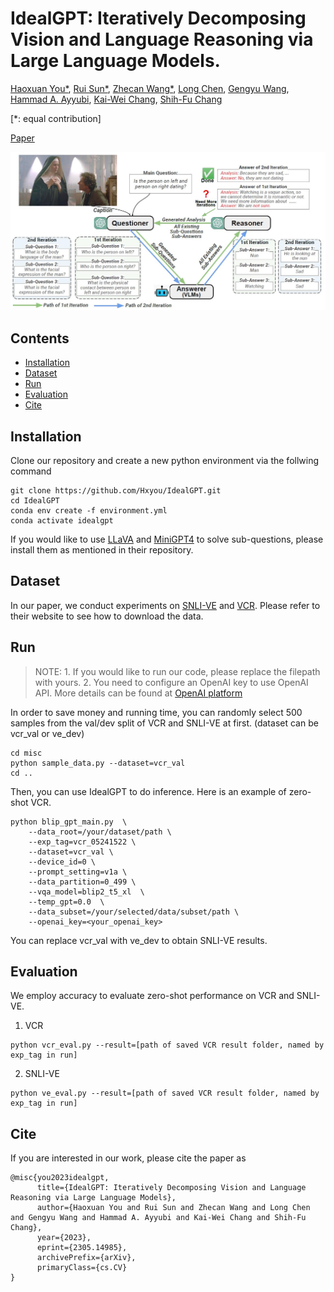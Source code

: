 # IdealGPT: Iteratively Decomposing Vision and Language Reasoning via Large Language Models.

[Haoxuan You*](https://hxyou.github.io/), [Rui Sun*](https://www.linkedin.com/in/rui-sun-three/), [Zhecan Wang*](https://www.zhecanwang.com/), [Long Chen](https://zjuchenlong.github.io/), [Gengyu Wang](http://wanggengyu.com/), [Hammad A. Ayyubi](https://hammad001.github.io/), [Kai-Wei Chang](http://web.cs.ucla.edu/~kwchang/), [Shih-Fu Chang](https://www.ee.columbia.edu/~sfchang/)

[*: equal contribution]

[Paper](https://arxiv.org/pdf/2305.14985.pdf)

![demo](figs/main_diagram.jpg)

## Contents

+ [Installation](#installation)
+ [Dataset](#dataset)
+ [Run](#run)
+ [Evaluation](#evaluation)
+ [Cite](#cite)

## Installation

Clone our repository and create a new python environment via the follwing command
```
git clone https://github.com/Hxyou/IdealGPT.git
cd IdealGPT
conda env create -f environment.yml
conda activate idealgpt
```

If you would like to use [LLaVA](https://github.com/haotian-liu/LLaVA) and [MiniGPT4](https://github.com/Vision-CAIR/MiniGPT-4) to solve sub-questions, please install them as mentioned in their repository.

## Dataset

In our paper, we conduct experiments on [SNLI-VE](https://github.com/necla-ml/SNLI-VE) and [VCR](https://visualcommonsense.com/). Please refer to their website to see how to download the data.

## Run

> NOTE: 1. If you would like to run our code, please replace the filepath with yours. 2. You need to configure an OpenAI key to use OpenAI API. More details can be found at [OpenAI platform](https://platform.openai.com/)

In order to save money and running time, you can randomly select 500 samples from the val/dev split of VCR and SNLI-VE at first. (dataset can be vcr_val or ve_dev)

```
cd misc
python sample_data.py --dataset=vcr_val
cd ..
```

Then, you can use IdealGPT to do inference. Here is an example of zero-shot VCR.
```Shell
python blip_gpt_main.py  \
    --data_root=/your/dataset/path \
    --exp_tag=vcr_05241522 \
    --dataset=vcr_val \
    --device_id=0 \
    --prompt_setting=v1a \
    --data_partition=0_499 \
    --vqa_model=blip2_t5_xl  \
    --temp_gpt=0.0  \
    --data_subset=/your/selected/data/subset/path \
    --openai_key=<your_openai_key>
```
You can replace vcr_val with ve_dev to obtain SNLI-VE results.

## Evaluation
We employ accuracy to evaluate zero-shot performance on VCR and SNLI-VE.

1. VCR
```
python vcr_eval.py --result=[path of saved VCR result folder, named by exp_tag in run]
```

2. SNLI-VE
```
python ve_eval.py --result=[path of saved VCR result folder, named by exp_tag in run]
```

## Cite
If you are interested in our work, please cite the paper as
```
@misc{you2023idealgpt,
      title={IdealGPT: Iteratively Decomposing Vision and Language Reasoning via Large Language Models}, 
      author={Haoxuan You and Rui Sun and Zhecan Wang and Long Chen and Gengyu Wang and Hammad A. Ayyubi and Kai-Wei Chang and Shih-Fu Chang},
      year={2023},
      eprint={2305.14985},
      archivePrefix={arXiv},
      primaryClass={cs.CV}
}
```